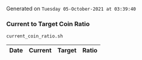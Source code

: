 Generated on `Tuesday 05-October-2021 at 03:39:40`

### Current to Target Coin Ratio
`current_coin_ratio.sh`

Date|Current|Target|Ratio
---|---|---|---
